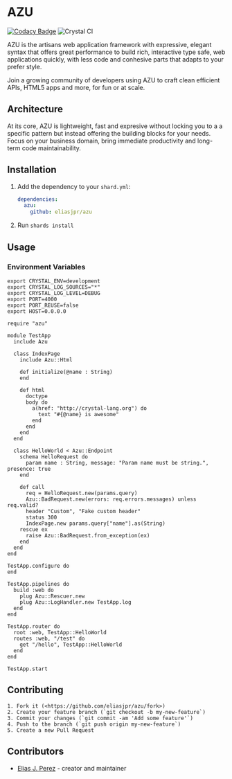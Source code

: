 # AZU
[![Codacy Badge](https://api.codacy.com/project/badge/Grade/b58f03f01de241e0b75f222e31d905d7)](https://www.codacy.com/manual/eliasjpr/azu?utm_source=github.com&amp;utm_medium=referral&amp;utm_content=eliasjpr/azu&amp;utm_campaign=Badge_Grade) ![Crystal CI](https://github.com/eliasjpr/azu/workflows/Crystal%20CI/badge.svg?branch=master)

AZU is the artisans web application framework with expressive, elegant syntax that offers great performance to build rich, interactive type safe, web applications quickly, with less code and conhesive parts that adapts to your prefer style.

Join a growing community of developers using AZU to craft clean efficient APIs, HTML5 apps and more, for fun or at scale.

## Architecture

At its core, AZU is lightweight, fast and expresive without locking you to a a specific pattern but instead offering the building blocks for your needs. Focus on your business domain, bring immediate productivity and long-term code maintainability. 

## Installation

  1.  Add the dependency to your `shard.yml`:

      ```yaml
      dependencies:
        azu:
          github: eliasjpr/azu
      ```

  2.  Run `shards install`

## Usage

### Environment Variables

```shell
export CRYSTAL_ENV=development
export CRYSTAL_LOG_SOURCES="*"
export CRYSTAL_LOG_LEVEL=DEBUG
export PORT=4000
export PORT_REUSE=false
export HOST=0.0.0.0
```

```crystal
require "azu"

module TestApp
  include Azu

  class IndexPage
    include Azu::Html
    
    def initialize(@name : String)
    end

    def html
      doctype
      body do
        a(href: "http://crystal-lang.org") do
          text "#{@name} is awesome"
        end
      end
    end
  end

  class HelloWorld < Azu::Endpoint
    schema HelloRequest do
      param name : String, message: "Param name must be string.", presence: true
    end

    def call
      req = HelloRequest.new(params.query)
      Azu::BadRequest.new(errors: req.errors.messages) unless req.valid?
      header "Custom", "Fake custom header"
      status 300
      IndexPage.new params.query["name"].as(String)
    rescue ex
      raise Azu::BadRequest.from_exception(ex)
    end
  end
end

TestApp.configure do
end

TestApp.pipelines do
  build :web do
    plug Azu::Rescuer.new
    plug Azu::LogHandler.new TestApp.log
  end
end

TestApp.router do
  root :web, TestApp::HelloWorld
  routes :web, "/test" do
    get "/hello", TestApp::HelloWorld
  end
end

TestApp.start
```

## Contributing

    1. Fork it (<https://github.com/eliasjpr/azu/fork>)
    2. Create your feature branch (`git checkout -b my-new-feature`)
    3. Commit your changes (`git commit -am 'Add some feature'`)
    4. Push to the branch (`git push origin my-new-feature`)
    5. Create a new Pull Request

## Contributors

-   [Elias J. Perez](https://github.com/eliasjpr) - creator and maintainer
